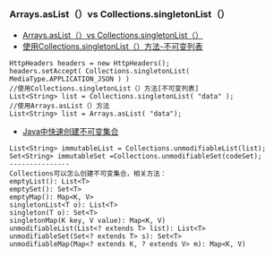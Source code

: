 ### Arrays.asList（）vs Collections.singletonList（）
- [Arrays.asList（）vs Collections.singletonList（）](https://www.cnblogs.com/xingzc/p/9144375.html)
- [使用Collections.singletonList（）方法-不可变列表](http://www.leftso.com/blog/438.html)

```
HttpHeaders headers = new HttpHeaders();
headers.setAccept( Collections.singletonList( MediaType.APPLICATION_JSON ) )
//使用Collections.singletonList（）方法[不可变列表]
List<String> list = Collections.singletonList( "data" );  
//使用Arrays.asList（）方法
List<String> list = Arrays.asList( "data");
```
- [Java中快速创建不可变集合](http://www.sohu.com/a/293974041_120047080)
```
List<String> immutableList = Collections.unmodifiableList(list);
Set<String> immutableSet =Collections.unmodifiableSet(codeSet);
---------------
Collections可以怎么创建不可变集合，相关方法：
emptyList(): List<T>
emptySet(): Set<T>
emptyMap(): Map<K, V>
singletonList<T o): List<T>
singleton(T o): Set<T>
singletonMap(K key, V value): Map<K, V)
unmodifiableList(List<? extends T> list): List<T>
unmodifiableSet(Set<? extends T> s): Set<T>
unmodifiableMap(Map<? extends K, ? extends V> m): Map<K, V)
```